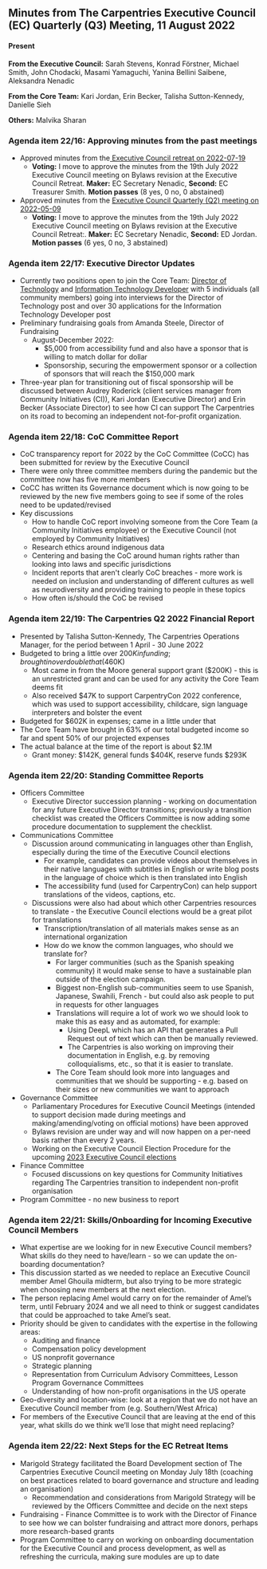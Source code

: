 ## Minutes from The Carpentries Executive Council (EC) Quarterly (Q3) Meeting, 11 August 2022


#### Present

**From the Executive Council:** Sarah Stevens, Konrad Förstner, Michael Smith, John Chodacki, Masami Yamaguchi, Yanina Bellini Saibene, Aleksandra Nenadic

**From the Core Team:** Kari Jordan, Erin Becker, Talisha Sutton-Kennedy, Danielle Sieh

**Others:** Malvika Sharan 


### Agenda item 22/16: Approving minutes from the past meetings



- Approved minutes from the[ Executive Council retreat on 2022-07-19](https://github.com/carpentries/executive-council-info/blob/main/minutes/2022/EC-minutes-2022-07-19-Retreat.md)
    - **Voting:** I move to approve the minutes from the 19th July 2022 Executive Council meeting on Bylaws revision at the Executive Council Retreat. **Maker:** EC Secretary Nenadic, **Second:** EC Treasurer Smith. **Motion passes** (8 yes, 0 no, 0 abstained) 
- Approved minutes from the [Executive Council Quarterly (Q2) meeting on 2022-05-09](https://github.com/carpentries/executive-council-info/blob/main/minutes/2022/EC-minutes-2022-05-09-Q2.md)
    - **Voting:** I move to approve the minutes from the 19th July 2022 Executive Council meeting on Bylaws revision at the Executive Council Retreat:. **Maker:** EC Secretary Nenadic, **Second:** ED Jordan. **Motion passes** (6 yes, 0 no, 3 abstained) 


### Agenda item 22/17: Executive Director Updates



* Currently two positions open to join the Core Team: [Director of Technology](https://carpentries.org/director-of-technology/) and [Information Technology Developer](https://carpentries.org/it-developer/) with 5 individuals (all community members) going into interviews for the Director of Technology post and over 30 applications for the Information Technology Developer post 
* Preliminary fundraising goals from Amanda Steele, Director of Fundraising 
    * August-December 2022: 
        * $5,000 from accessibility fund and also have a sponsor that is willing to match dollar for dollar
        * Sponsorship, securing the empowerment sponsor or a collection of sponsors that will reach the $150,000 mark
* Three-year plan for transitioning out of fiscal sponsorship will be discussed between Audrey Roderick (client services manager from Community Initiatives (CI)), Kari Jordan (Executive Director) and Erin Becker (Associate Director) to see how CI can support The Carpentries on its road to becoming an independent not-for-profit organization.


### Agenda item 22/18: CoC Committee Report



* CoC transparency report for 2022 by  the CoC Committee (CoCC) has been submitted for review by the Executive Council
* There were only three committee members during the pandemic but the committee now has five more members
* CoCC has written its Governance document which is now going to be reviewed by the new five members going to see if some of the roles need to be updated/revised
* Key discussions
    * How to handle CoC report involving someone from the Core Team (a Community Initiatives employee) or the Executive Council (not employed by Community Initiatives) 
    * Research ethics around indigenous data
    * Centering and basing the CoC around human rights rather than looking into laws and specific jurisdictions
    * Incident reports that aren't clearly CoC breaches - more work is needed on inclusion and understanding of different cultures as well as neurodiversity and providing training to people in these topics
    * How often is/should the CoC be revised


### Agenda item 22/19: The Carpentries Q2 2022 Financial Report



* Presented by Talisha Sutton-Kennedy, The Carpentries Operations Manager, for the period between 1 April - 30 June 2022
* Budgeted to bring a little over $200K in funding; brought in over double that ($460K)
    * Most came in from the Moore general support grant ($200K) - this is an unrestricted grant and can be used for any activity the Core Team deems fit
    * Also received $47K to support CarpentryCon 2022 conference, which was used to support accessibility, childcare, sign language interpreters and bolster the event
* Budgeted for $602K in expenses; came in a little under that
* The Core Team have brought in 63% of our total budgeted income so far and spent 50% of our projected expenses
* The actual balance at the time of the report is about $2.1M
    * Grant money: $142K, general funds $404K, reserve funds $293K


### Agenda item 22/20: Standing Committee Reports



* Officers Committee 
    * Executive Director succession planning - working on documentation for any future Executive Director  transitions; previously a transition checklist was created the Officers Committee is now adding some procedure documentation to supplement the checklist.
* Communications Committee
    * Discussion around communicating in languages other than English, especially during the time of the Executive Council elections
        * For example, candidates can provide videos about themselves in their native languages with subtitles in English or write blog posts in the language of choice which is then translated into English
        * The accessibility fund (used for CarpentryCon) can help support translations of the videos, captions, etc. 
    * Discussions were also had about which other Carpentries resources to translate - the Executive Council elections would be a great pilot for translations 
        * Transcription/translation of all materials makes sense as an international organization
        * How do we know the common languages, who should we translate for?
            * For larger communities (such as the Spanish speaking community) it would make sense to have a sustainable plan outside of the election campaign.
            * Biggest non-English sub-communities seem to use Spanish, Japanese, Swahili, French - but could also ask people to put in requests for other languages 
            * Translations will require a lot of work wo we should look to make this as easy and as automated, for example:
                * Using DeepL which has an API that generates a Pull Request out of text which can then be manually reviewed.
                * The Carpentries is also working on improving their documentation in English, e.g. by removing colloquialisms, etc., so that it is easier to translate.
            * The Core Team should look more into languages and communities that we should be supporting - e.g. based on their sizes or new communities we want to approach
* Governance Committee 
    * Parliamentary Procedures for Executive Council Meetings (intended to support decision made during meetings and making/amending/voting on official motions) have been approved
    * Bylaws revision are under way and will now happen on a per-need basis rather than every 2 years.
    * Working on the Executive Council Election Procedure for the upcoming [2023 Executive Council elections](https://carpentries.org/blog/2022/09/ec-elections/)
* Finance Committee
    * Focused discussions on key questions for Community Initiatives regarding The Carpentries transition to independent non-profit organisation
* Program Committee - no new business to report


### Agenda item 22/21: Skills/Onboarding for Incoming Executive Council Members



* What expertise are we looking for in new Executive Council members? What skills do they need to have/learn - so we can update the on-boarding documentation?
* This discussion started as we needed to replace an Executive Council member Amel Ghouila midterm, but also trying to be more strategic when choosing new members at the next election. 
* The person replacing Amel would carry on for the remainder of Amel’s term, until February 2024 and we all need to think or suggest candidates that could be approached to take Amel’s seat. 
* Priority should be given to candidates with the expertise in the following areas: 
    * Auditing and finance
    * Compensation policy development
    * US nonprofit governance
    * Strategic planning
    * Representation from Curriculum Advisory Committees, Lesson Program Governance Committees
    * Understanding of how non-profit organisations in the US operate 
* Geo-diversity and location-wise: look at a region that we do not have an Executive Council member from (e.g. Southern/West Africa)
* For members of the Executive Council that are leaving at the end of this year, what skills do we think we’ll lose that might need replacing?


### Agenda item 22/22: Next Steps for the EC Retreat Items



* Marigold Strategy facilitated the Board Development section of The Carpentries Executive Council meeting on Monday July 18th (coaching on best practices related to board governance and structure and leading an organisation)
    * Recommendation and considerations from Marigold Strategy will be reviewed by the Officers Committee and decide on the next steps
* Fundraising - Finance Committee is to work with the Director of Finance to see how we can bolster fundraising and attract more donors, perhaps more research-based grants
* Program Committee to carry on working on onboarding documentation for the Executive Council and process development, as well as refreshing the curricula, making sure modules are up to date
